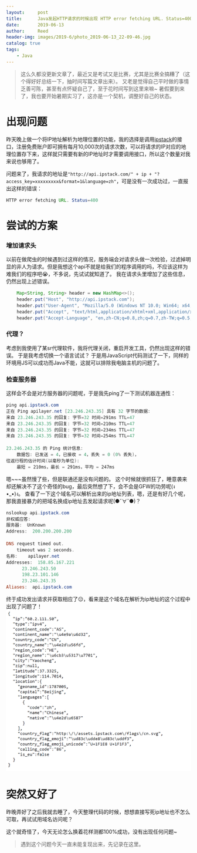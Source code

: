 ```yaml
---
layout:     post
title:      Java发起HTTP请求的时候出现 HTTP error fetching URL. Status=400
date:       2019-06-13
author:     Reed
header-img: images/2019-6/photo_2019-06-13_22-09-46.jpg
catalog: true
tags:
    - Java
---
```

> 这么久都没更新文章了，最近又是考试又是比赛，尤其是比赛全搞糟了（这个得好好总结一下，抽时间写篇文章出来）。
> 又老是觉得自己平时做的事情乏善可陈，甚至有点怀疑自己了，至于花时间写到这里来嘛~
> 暑假要到来了，我也要开始暑期实习了，这亦是一个契机，调整好自己的状态。

# 出现问题
昨天晚上做一个将IP地址解析为地理位置的功能，我的选择是调用[ipstack](https://ipstack.com)的接口，注册免费账户即可拥有每月10,000次的请求次数，可以将请求的IP对应的地理位置存下来，这样就只需要有新的IP地址时才需要调用接口，所以这个数量对我来说也够用了。

问题来了，我请求的地址是`"http://api.ipstack.com/" + ip + "?access_key=xxxxxxxxx&format=1&language=zh"`，可是没有一次成功过，一直报出这样的错误：
``` java
HTTP error fetching URL. Status=400
```
# 尝试的方案
### 增加请求头
以前在做爬虫的时候遇到过这样的情况，服务端会对请求头做一次检验，过滤掉明显的非人为请求。但是我想这个api不就是给我们的程序调用的吗，不应该这样为难我们的程序吧😭，不多说，先试试就知道了。
我在请求头里增加了这些信息，仍然出现上述错误。
``` Java
    Map<String, String> header = new HashMap<>();
    header.put("Host", "http://api.ipstack.com");
    header.put("User-Agent", "Mozilla/5.0 (Windows NT 10.0; Win64; x64; rv:67.0) Gecko/20100101 Firefox/67.0");
    header.put("Accept", "text/html,application/xhtml+xml,application/xml;q=0.9,*/*;q=0.8");
    header.put("Accept-Language", "en,zh-CN;q=0.8,zh;q=0.7,zh-TW;q=0.5,zh-HK;q=0.3,en-US;q=0.2");
```
### 代理？
考虑到我使用了某sr代理软件，我将代理关闭，重启开发工具，仍然出现这样的错误。
于是我考虑切换一个语言试试？ 于是用JavaScript代码测试了一下，同样的环境用JS可以成功而Java不能，这就可以排除我电脑主机的问题了。
### 检查服务器
这样会不会是对方服务器的问题呢，于是我先ping了一下测试机器连通性：
``` PowerShell
ping api.ipstack.com
正在 Ping apilayer.net [23.246.243.35] 具有 32 字节的数据:
来自 23.246.243.35 的回复: 字节=32 时间=291ms TTL=47
来自 23.246.243.35 的回复: 字节=32 时间=210ms TTL=47
来自 23.246.243.35 的回复: 字节=32 时间=234ms TTL=47
来自 23.246.243.35 的回复: 字节=32 时间=254ms TTL=47

23.246.243.35 的 Ping 统计信息:
    数据包: 已发送 = 4，已接收 = 4，丢失 = 0 (0% 丢失)，
往返行程的估计时间(以毫秒为单位):
    最短 = 210ms，最长 = 291ms，平均 = 247ms
```
嗯~~~虽然慢了些，但是联通还是没有问题的。
这个时候就很抓狂了，睡意袭来却还解决不了这个奇怪的bug，最后突然想了下，会不会是GFW的功劳呢(ง •_•)ง。
查看了一下这个域名可以解析出来的ip地址列表，嗯，还是有好几个呢，那我直接暴力的把域名换成ip地址去发起请求呢(●ˇ∀ˇ●)？
``` PowerShell
nslookup api.ipstack.com
非权威应答:
服务器:  UnKnown
Address:  200.200.200.200

DNS request timed out.
    timeout was 2 seconds.
名称:    apilayer.net
Addresses:  158.85.167.221
	  23.246.243.50
	  198.23.101.146
	  23.246.243.35
Aliases:  api.ipstack.com
```
终于成功发出请求并获取相应了😑，看来是这个域名在解析为ip地址的这个过程中出现了问题了！
![](/images/2019-6/0613224931.png)

# 突然又好了
昨晚弄好了之后我就去睡了，今天整理代码的时候，想想直接写死ip地址也不怎么可取，再试试用域名访问呢？

这个就奇怪了，今天无论怎么换着花样测都100%成功，没有出现任何问题~

> 遇到这个问题今天一直未能复现出来，先记录在这里。